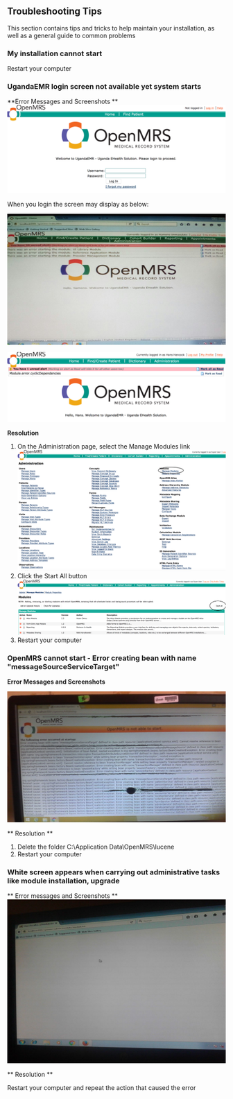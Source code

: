 ## Troubleshooting Tips

This section contains tips and tricks to help maintain your installation, as well as a general guide to common problems 

### My installation cannot start 
Restart your computer

### UgandaEMR login screen not available yet system starts
**Error Messages and Screenshots ** 
![Login Error no modules started](images/login_error_modules_not_started.png)

When you login the screen may display as below:

![Modules not started errors](images/module_not_started_error-1.jpg)

![Modules not started due to cyclic dependencies](images/module_not_started_error_2.png)

**Resolution**

1. On the Administration page, select the Manage Modules link
![Manage Modules](images/manage_modules_link.png)
2. Click the Start All button 
![Start All Modules](images/modules_start_all.png)
3. Restart your computer 

### OpenMRS cannot start - Error creating bean with name "messageSourceServiceTarget"

**Error Messages and Screenshots**

![OpenMRS cannot start - Error creating bean of name "messageSourceServiceTarget"](images/error_message_source.jpg) 

** Resolution ** 

1. Delete the folder C:\Application Data\OpenMRS\lucene
2. Restart your computer 

### White screen appears when carrying out administrative tasks like module installation, upgrade 

** Error messages and Screenshots ** 
![Error - White Screen during operation](images/error_white_screen.jpeg)

** Resolution ** 

Restart your computer and repeat the action that caused the error 